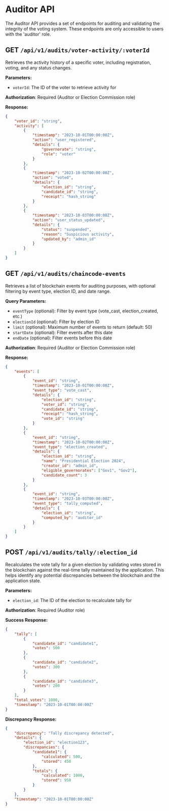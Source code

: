 # **Auditor API**

The Auditor API provides a set of endpoints for auditing and validating the integrity of the voting system. These endpoints are only accessible to users with the 'auditor' role.

## GET `/api/v1/audits/voter-activity/:voterId`

Retrieves the activity history of a specific voter, including registration, voting, and any status changes.

**Parameters:**
- `voterId`: The ID of the voter to retrieve activity for

**Authorization**: Required (Auditor or Election Commission role)

**Response:**

```json
{
    "voter_id": "string",
    "activity": [
        {
            "timestamp": "2023-10-01T00:00:00Z",
            "action": "user_registered",
            "details": {
                "governorate": "string",
                "role": "voter"
            }
        },
        {
            "timestamp": "2023-10-02T00:00:00Z",
            "action": "voted",
            "details": {
                "election_id": "string",
                "candidate_id": "string",
                "receipt": "hash_string"
            }
        },
        {
            "timestamp": "2023-10-03T00:00:00Z",
            "action": "user_status_updated",
            "details": {
                "status": "suspended",
                "reason": "Suspicious activity",
                "updated_by": "admin_id"
            }
        }
    ]
}
```


## GET `/api/v1/audits/chaincode-events`

Retrieves a list of blockchain events for auditing purposes, with optional filtering by event type, election ID, and date range.

**Query Parameters:**
- `eventType` (optional): Filter by event type (vote_cast, election_created, etc.)
- `electionId` (optional): Filter by election ID
- `limit` (optional): Maximum number of events to return (default: 50)
- `startDate` (optional): Filter events after this date
- `endDate` (optional): Filter events before this date

**Authorization**: Required (Auditor or Election Commission role)

**Response:**

```json
{
    "events": [
        {
            "event_id": "string",
            "timestamp": "2023-10-01T00:00:00Z",
            "event_type": "vote_cast",
            "details": {
                "election_id": "string",
                "voter_id": "string",
                "candidate_id": "string",
                "receipt": "hash_string",
                "vote_id": "string"
            }
        },
        {
            "event_id": "string",
            "timestamp": "2023-10-02T00:00:00Z",
            "event_type": "election_created",
            "details": {
                "election_id": "string",
                "name": "Presidential Election 2024",
                "creator_id": "admin_id",
                "eligible_governorates": ["Gov1", "Gov2"],
                "candidate_count": 3
            }
        },
        {
            "event_id": "string",
            "timestamp": "2023-10-03T00:00:00Z",
            "event_type": "tally_computed",
            "details": {
                "election_id": "string",
                "computed_by": "auditor_id"
            }
        }
    ]
}
```

## POST `/api/v1/audits/tally/:election_id`

Recalculates the vote tally for a given election by validating votes stored in the blockchain against the real-time tally maintained by the application. This helps identify any potential discrepancies between the blockchain and the application state.

**Parameters:**
- `election_id`: The ID of the election to recalculate tally for

**Authorization**: Required (Auditor role)

**Success Response:**

```json
{
    "tally": [
        {
            "candidate_id": "candidate1",
            "votes": 500
        },
        {
            "candidate_id": "candidate2",
            "votes": 300
        },
        {
            "candidate_id": "candidate3",
            "votes": 200
        }
    ],
    "total_votes": 1000,
    "timestamp": "2023-10-01T00:00:00Z"
}
```

**Discrepancy Response:**

```json
{
    "discrepancy": "Tally discrepancy detected",
    "details": {
        "election_id": "election123",
        "discrepancies": {
            "candidate1": {
                "calculated": 500, 
                "stored": 450
            },
            "totals": {
                "calculated": 1000,
                "stored": 950
            }
        }
    },
    "timestamp": "2023-10-01T00:00:00Z"
}
```